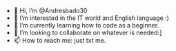 - 👋 Hi, I’m @Andresbado30
- 👀 I’m interested in the IT world and English language :)
- 🌱 I’m currently learning how to code as a beginner.
- 💞️ I’m looking to collaborate on whatever is needed:]
- 📫 How to reach me: just txt me.

<!---
Andresbado30/Andresbado30 is a ✨ special ✨ repository because its `README.md` (this file) appears on your GitHub profile.
You can click the Preview link to take a look at your changes.
--->
